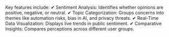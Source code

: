 Key features include:
✔ Sentiment Analysis: Identifies whether opinions are positive, negative, or neutral.
✔ Topic Categorization: Groups concerns into themes like automation risks, bias in AI, and privacy threats.
✔ Real-Time Data Visualization: Displays live trends in public sentiment.
✔ Comparative Insights: Compares perceptions across different user groups.
